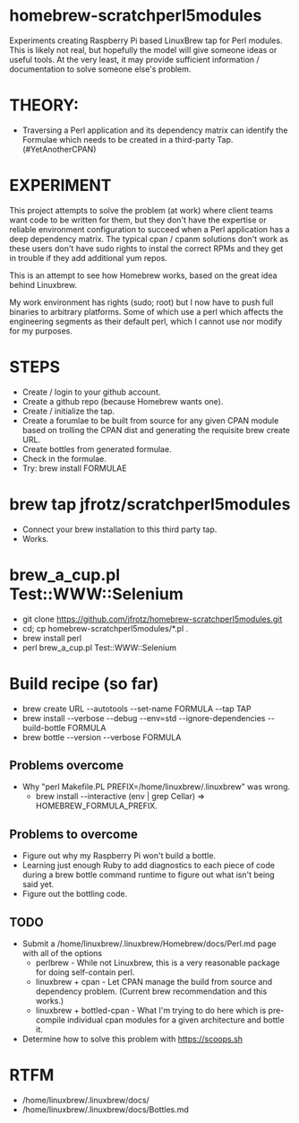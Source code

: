 # homebrew-scratchperl5modules
Experiments creating Raspberry Pi based LinuxBrew tap for Perl modules.  This is likely not real, but hopefully the model will give someone ideas or useful tools.  At the very least, it may provide sufficient information / documentation to solve someone else's problem.

# THEORY:
  - Traversing a Perl application and its dependency matrix can identify the Formulae which needs to be created in a third-party Tap.  (#YetAnotherCPAN)
  
# EXPERIMENT
This project attempts to solve the problem (at work) where client teams want code to be written for them, but they don't have the expertise or reliable environment configuration to succeed when a Perl application has a deep dependency matrix. The typical cpan / cpanm solutions don't work as these users don't have sudo rights to instal the correct RPMs and they get in trouble if they add additional yum repos.
  
This is an attempt to see how Homebrew works, based on the great idea behind Linuxbrew.

My work environment has rights (sudo; root) but I now have to push full binaries to arbitrary platforms.  Some of which use a perl which affects the engineering segments as their default perl, which I cannot use nor modify for my purposes.
  
# STEPS
  - Create / login to your github account.
  - Create a github repo (because Homebrew wants one).
  - Create / initialize the tap.
  - Create a forumlae to be built from source for any given CPAN module based on trolling the CPAN dist and generating the requisite brew create URL.
  - Create bottles from generated formulae.
  - Check in the formulae.
  - Try: brew install FORMULAE

# brew tap jfrotz/scratchperl5modules
  - Connect your brew installation to this third party tap.
  - Works.

# brew_a_cup.pl Test::WWW::Selenium
  - git clone https://github.com/jfrotz/homebrew-scratchperl5modules.git
  - cd; cp homebrew-scratchperl5modules/*.pl .
  - brew install perl
  - perl brew_a_cup.pl Test::WWW::Selenium

# Build recipe (so far)
  - brew create URL --autotools --set-name FORMULA --tap TAP
  - brew install --verbose --debug --env=std --ignore-dependencies --build-bottle FORMULA
  - brew bottle --version --verbose FORMULA

## Problems overcome
  - Why "perl Makefile.PL PREFIX=/home/linuxbrew/.linuxbrew" was wrong.  
    - brew install --interactive (env | grep Cellar) => HOMEBREW_FORMULA_PREFIX.

## Problems to overcome
  - Figure out why my Raspberry Pi won't build a bottle.
  - Learning just enough Ruby to add diagnostics to each piece of code during a brew bottle command runtime to figure out what isn't being said yet.
  - Figure out the bottling code.

## TODO
  - Submit a /home/linuxbrew/.linuxbrew/Homebrew/docs/Perl.md page with all of the options
    - perlbrew - While not Linuxbrew, this is a very reasonable package for doing self-contain perl.
    - linuxbrew + cpan - Let CPAN manage the build from source and dependency problem.  (Current brew recommendation and this works.)
    - linuxbrew + bottled-cpan - What I'm trying to do here which is pre-compile individual cpan modules for a given architecture and bottle it.
  - Determine how to solve this problem with https://scoops.sh

# RTFM
  - /home/linuxbrew/.linuxbrew/docs/
  - /home/linuxbrew/.linuxbrew/docs/Bottles.md
